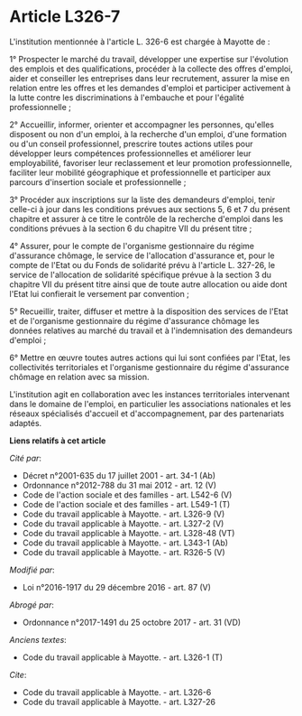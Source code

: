 # Article L326-7

L'institution mentionnée à l'article L. 326-6 est chargée à Mayotte de : 

1° Prospecter le marché du travail, développer une expertise sur l'évolution des emplois et des qualifications, procéder à la
collecte des offres d'emploi, aider et conseiller les entreprises dans leur recrutement, assurer la mise en relation entre
les offres et les demandes d'emploi et participer activement à la lutte contre les discriminations à l'embauche et pour
l'égalité professionnelle ; 

2° Accueillir, informer, orienter et accompagner les personnes, qu'elles disposent ou non d'un emploi, à la recherche d'un
emploi, d'une formation ou d'un conseil professionnel, prescrire toutes actions utiles pour développer leurs compétences
professionnelles et améliorer leur employabilité, favoriser leur reclassement et leur promotion professionnelle, faciliter
leur mobilité géographique et professionnelle et participer aux parcours d'insertion sociale et professionnelle ; 

3° Procéder aux inscriptions sur la liste des demandeurs d'emploi, tenir celle-ci à jour dans les conditions prévues aux
sections 5, 6 et 7 du présent chapitre et assurer à ce titre le contrôle de la recherche d'emploi dans les conditions prévues
à la section 6 du chapitre VII du présent titre ; 

4° Assurer, pour le compte de l'organisme gestionnaire du régime d'assurance chômage, le service de l'allocation d'assurance
et, pour le compte de l'Etat ou du Fonds de solidarité prévu à l'article L. 327-26, le service de l'allocation de solidarité
spécifique prévue à la section 3 du chapitre VII du présent titre ainsi que de toute autre allocation ou aide dont l'Etat lui
confierait le versement par convention ; 

5° Recueillir, traiter, diffuser et mettre à la disposition des services de l'Etat et de l'organisme gestionnaire du régime
d'assurance chômage les données relatives au marché du travail et à l'indemnisation des demandeurs d'emploi ; 

6° Mettre en œuvre toutes autres actions qui lui sont confiées par l'Etat, les collectivités territoriales et l'organisme
gestionnaire du régime d'assurance chômage en relation avec sa mission. 

L'institution agit en collaboration avec les instances territoriales intervenant dans le domaine de l'emploi, en particulier
les associations nationales et les réseaux spécialisés d'accueil et d'accompagnement, par des partenariats adaptés.

**Liens relatifs à cet article**

_Cité par_:

  - Décret n°2001-635 du 17 juillet 2001 - art. 34-1 (Ab)
  - Ordonnance n°2012-788 du 31 mai 2012 - art. 12 (V)
  - Code de l'action sociale et des familles - art. L542-6 (V)
  - Code de l'action sociale et des familles - art. L549-1 (T)
  - Code du travail applicable à Mayotte. - art. L326-9 (V)
  - Code du travail applicable à Mayotte. - art. L327-2 (V)
  - Code du travail applicable à Mayotte. - art. L328-48 (VT)
  - Code du travail applicable à Mayotte. - art. L343-1 (Ab)
  - Code du travail applicable à Mayotte. - art. R326-5 (V)

_Modifié par_:

  - Loi n°2016-1917 du 29 décembre 2016 - art. 87 (V)

_Abrogé par_:

  - Ordonnance n°2017-1491 du 25 octobre 2017 - art. 31 (VD)

_Anciens textes_:

  - Code du travail applicable à Mayotte. - art. L326-1 (T)

_Cite_:

  - Code du travail applicable à Mayotte. - art. L326-6
  - Code du travail applicable à Mayotte. - art. L327-26
